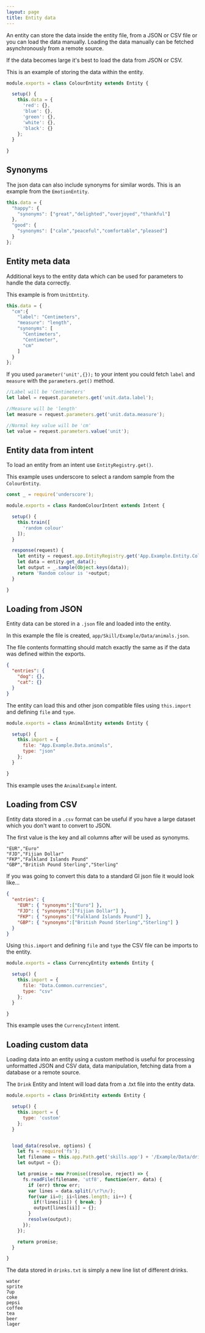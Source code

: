 ```yaml
---
layout: page
title: Entity data
---
```


An entity can store the data inside the entity file, from a JSON or CSV file or you can load the data manually.
Loading the data manually can be fetched asynchronously from a remote source. 

If the data becomes large it's best to load the data from JSON or CSV.

This is an example of storing the data within the entity.

~~~javascript
module.exports = class ColourEntity extends Entity {

  setup() {
    this.data = {
      'red': {},
      'blue': {},
      'green': {},
      'white': {},
      'black': {}
    };
  }
  
}
~~~



## Synonyms

The json data can also include synonyms for similar words. This is an example from the `EmotionEntity`.

~~~javascript
this.data = {
  "happy": {
    "synonyms": ["great","delighted","overjoyed","thankful"]
  },
  "good": {
    "synonyms": ["calm","peaceful","comfortable","pleased"]
  }
};
~~~


## Entity meta data

Additional keys to the entity data which can be used for parameters to handle the data correctly.

This example is from `UnitEntity`.

~~~javascript
this.data = {
  "cm":{
    "label": "Centimeters",
    "measure": "length",
    "synonyms": [
      "Centimeters",
      "Centimeter",
      "cm"
    ]
  }
};
~~~

If you used `parameter('unit',{});` to your intent you could fetch `label` and `measure` with the `parameters.get()` method.

~~~javascript
//Label will be 'Centimeters'
let label = request.parameters.get('unit.data.label');

//Measure will be 'length'
let measure = request.parameters.get('unit.data.measure');

//Normal key value will be 'cm'
let value = request.parameters.value('unit');
~~~




## Entity data from intent

To load an entity from an intent use `EntityRegistry.get()`.

This example uses underscore to select a random sample from the `ColourEntity`.

~~~javascript
const _ = require('underscore');

module.exports = class RandomColourIntent extends Intent {

  setup() {
    this.train([
      'random colour'
    ]);
  }

  response(request) {
    let entity = request.app.EntityRegistry.get('App.Example.Entity.Colour');
    let data = entity.get_data();
    let output = _.sample(Object.keys(data));
    return 'Random colour is '+output;
  }

}
~~~





## Loading from JSON


Entity data can be stored in a `.json` file and loaded into the entity.

In this example the file is created, `app/Skill/Example/Data/animals.json`.

The file contents formatting should match exactly the same as if the data was defined within the exports.

~~~json
{
  "entries": {
    "dog": {},
    "cat": {}
  }
}
~~~


The entity can load this and other json compatible files using `this.import` and defining `file` and `type`.

~~~javascript
module.exports = class AnimalEntity extends Entity {

  setup() {
    this.import = {
      file: "App.Example.Data.animals",
      type: "json"
    };
  }

}
~~~

This example uses the `AnimalExample` intent.








## Loading from CSV


Entity data stored in a `.csv` format can be useful if you have a large dataset which you don't want to convert to JSON.

The first value is the key and all columns after will be used as synonyms.

~~~
"EUR","Euro"
"FJD","Fijian Dollar"
"FKP","Falkland Islands Pound"
"GBP","British Pound Sterling","Sterling"
~~~

If you was going to convert this data to a standard GI json file it would look like...


~~~json
{
  "entries": {
    "EUR": { "synonyms":["Euro"] },
    "FJD": { "synonyms":["Fijian Dollar"] },
    "FKP": { "synonyms":["Falkland Islands Pound"] },
    "GBP": { "synonyms":["British Pound Sterling","Sterling"] }
  }
}
~~~


Using `this.import` and defining `file` and `type` the CSV file can be imports to the entity.

~~~javascript
module.exports = class CurrencyEntity extends Entity {

  setup() {
    this.import = {
      file: "Data.Common.currencies",
      type: "csv"
    };
  }

}
~~~

This example uses the `CurrencyIntent` intent.





## Loading custom data

Loading data into an entity using a custom method is useful for processing unformatted JSON and CSV data, data manipulation, fetching data from a database or a remote source.

The `Drink` Entity and Intent will load data from a .txt file into the entity data.

~~~javascript
module.exports = class DrinkEntity extends Entity {

  setup() {
    this.import = {
      type: 'custom'
    };
  }


  load_data(resolve, options) {
    let fs = require('fs');
    let filename = this.app.Path.get('skills.app') + '/Example/Data/drinks.txt';
    let output = {};

    let promise = new Promise((resolve, reject) => {
      fs.readFile(filename, 'utf8', function(err, data) {
        if (err) throw err;
        var lines = data.split(/\r?\n/);
        for(var ii=0; ii<lines.length; ii++) {
          if(!lines[ii]) { break; }
          output[lines[ii]] = {};
        }
        resolve(output);
      });
    });

    return promise;
  }

}
~~~

The data stored in `drinks.txt` is simply a new line list of different drinks.

~~~
water
sprite
7up
coke
pepsi
coffee
tea
beer
lager
~~~





